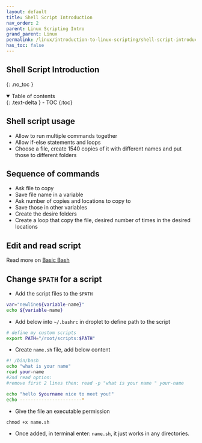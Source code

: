 ```yaml
---
layout: default    
title: Shell Script Introduction
nav_order: 2
parent: Linux Scripting Intro
grand_parent: Linux
permalink: /linux/introduction-to-linux-scripting/shell-script-introduction
has_toc: false
---
```


## Shell Script Introduction 
{: .no_toc } 

<details open markdown="block">
  <summary>
    Table of contents
  </summary>
  {: .text-delta }
- TOC
{:toc}
</details>


## Shell script usage 

* Allow to run multiple commands together
* Allow if-else statements and loops 
* Choose a file, create 1540 copies of it with different names and put those to different folders

## Sequence of commands 

* Ask file to copy 
* Save file name in a variable
* Ask number of copies and locations to copy to 
* Save those in other variables 
* Create the desire folders
* Create a loop that copy the file, desired number of times in the desired locations 

## Edit and read script 

Read more on [Basic Bash](/linux/introduction-to-linux-scripting/basic-bash#read)

## Change `$PATH` for a script

* Add the script files to the `$PATH` 

```bash
var="newline${variable-name}"
echo ${variable-name}
```

* Add below into `~/.bashrc` in droplet to define path to the script 
  
```bash
# define my custom scripts
export PATH="/root/scripts:$PATH"
```

* Create `name.sh` file, add below content 

```bash 
#! /bin/bash
echo "what is your name"
read your-name
#2nd read option: 
#remove first 2 lines then: read -p "what is your name " your-name

echo "hello $yourname nice to meet you!"
echo -----------------------*
```

* Give the file an executable permission 

```
chmod +x name.sh
```

* Once added, in terminal enter: `name.sh`, it just works in any directories. 

